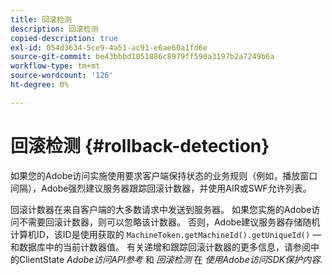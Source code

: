 ```yaml
---
title: 回滚检测
description: 回滚检测
copied-description: true
exl-id: 054d3634-5ce9-4a51-ac91-e6ae60a1fd6e
source-git-commit: be43bbbd1051886c8979ff590a3197b2a7249b6a
workflow-type: tm+mt
source-wordcount: '126'
ht-degree: 0%

---
```


# 回滚检测 {#rollback-detection}

如果您的Adobe访问实施使用要求客户端保持状态的业务规则（例如，播放窗口间隔），Adobe强烈建议服务器跟踪回滚计数器，并使用AIR或SWF允许列表。

回滚计数器在来自客户端的大多数请求中发送到服务器。 如果您实施的Adobe访问不需要回滚计数器，则可以忽略该计数器。 否则，Adobe建议服务器存储随机计算机ID，该ID是使用获取的 `MachineToken.getMachineId().getUniqueId()` — 和数据库中的当前计数器值。 有关递增和跟踪回滚计数器的更多信息，请参阅中的ClientState *Adobe访问API参考* 和 *回滚检测* 在 *使用Adobe访问SDK保护内容*.
